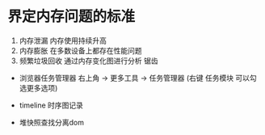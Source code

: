 # 界定内存问题的标准
1. 内存泄漏 内存使用持续升高
2. 内存膨胀 在多数设备上都存在性能问题
3. 频繁垃圾回收 通过内存变化图进行分析  锯齿

* 浏览器任务管理器  右上角 -> 更多工具 -> 任务管理器 (右键 任务模块 可以勾选更多选项)

* timeline 时序图记录
* 堆快照查找分离dom